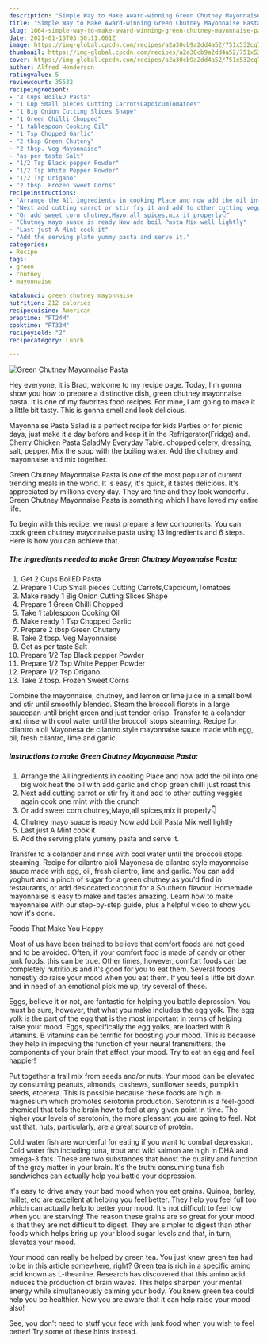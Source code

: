 ```yaml
---
description: "Simple Way to Make Award-winning Green Chutney Mayonnaise Pasta"
title: "Simple Way to Make Award-winning Green Chutney Mayonnaise Pasta"
slug: 1064-simple-way-to-make-award-winning-green-chutney-mayonnaise-pasta
date: 2021-01-15T03:50:11.061Z
image: https://img-global.cpcdn.com/recipes/a2a30cb9a2dd4a52/751x532cq70/green-chutney-mayonnaise-pasta-recipe-main-photo.jpg
thumbnail: https://img-global.cpcdn.com/recipes/a2a30cb9a2dd4a52/751x532cq70/green-chutney-mayonnaise-pasta-recipe-main-photo.jpg
cover: https://img-global.cpcdn.com/recipes/a2a30cb9a2dd4a52/751x532cq70/green-chutney-mayonnaise-pasta-recipe-main-photo.jpg
author: Alfred Henderson
ratingvalue: 5
reviewcount: 35532
recipeingredient:
- "2 Cups BoilED Pasta"
- "1 Cup Small pieces Cutting CarrotsCapcicumTomatoes"
- "1 Big Onion Cutting Slices Shape"
- "1 Green Chilli Chopped"
- "1 tablespoon Cooking Oil"
- "1 Tsp Chopped Garlic"
- "2 tbsp Green Chuteny"
- "2 tbsp. Veg Mayonnaise"
- "as per taste Salt"
- "1/2 Tsp Black pepper Powder"
- "1/2 Tsp White Pepper Powder"
- "1/2 Tsp Origano"
- "2 tbsp. Frozen Sweet Corns"
recipeinstructions:
- "Arrange the All ingredients in cooking Place and now add the oil into one big wok heat the oil with add garlic and chop green chilli just roast this"
- "Next add cutting carrot or stir fry it and add to other cutting veggies again cook one mint with the crunch"
- "Or add sweet corn chutney,Mayo,all spices,mix it properly👇"
- "Chutney mayo suace is ready Now add boil Pasta Mix well lightly"
- "Last just A Mint cook it"
- "Add the serving plate yummy pasta and serve it."
categories:
- Recipe
tags:
- green
- chutney
- mayonnaise

katakunci: green chutney mayonnaise 
nutrition: 212 calories
recipecuisine: American
preptime: "PT24M"
cooktime: "PT33M"
recipeyield: "2"
recipecategory: Lunch

---
```



![Green Chutney Mayonnaise Pasta](https://img-global.cpcdn.com/recipes/a2a30cb9a2dd4a52/751x532cq70/green-chutney-mayonnaise-pasta-recipe-main-photo.jpg)

Hey everyone, it is Brad, welcome to my recipe page. Today, I'm gonna show you how to prepare a distinctive dish, green chutney mayonnaise pasta. It is one of my favorites food recipes. For mine, I am going to make it a little bit tasty. This is gonna smell and look delicious.

Mayonnaise Pasta Salad is a perfect recipe for kids Parties or for picnic days, just make it a day before and keep it in the Refrigerator(Fridge) and. Cherry Chicken Pasta SaladMy Everyday Table. chopped celery, dressing, salt, pepper. Mix the soup with the boiling water. Add the chutney and mayonnaise and mix together.

Green Chutney Mayonnaise Pasta is one of the most popular of current trending meals in the world. It is easy, it's quick, it tastes delicious. It's appreciated by millions every day. They are fine and they look wonderful. Green Chutney Mayonnaise Pasta is something which I have loved my entire life.


To begin with this recipe, we must prepare a few components. You can cook green chutney mayonnaise pasta using 13 ingredients and 6 steps. Here is how you can achieve that.

<!--inarticleads1-->

##### The ingredients needed to make Green Chutney Mayonnaise Pasta:

1. Get 2 Cups BoilED Pasta
1. Prepare 1 Cup Small pieces Cutting Carrots,Capcicum,Tomatoes
1. Make ready 1 Big Onion Cutting Slices Shape
1. Prepare 1 Green Chilli Chopped
1. Take 1 tablespoon Cooking Oil
1. Make ready 1 Tsp Chopped Garlic
1. Prepare 2 tbsp Green Chuteny
1. Take 2 tbsp. Veg Mayonnaise
1. Get as per taste Salt
1. Prepare 1/2 Tsp Black pepper Powder
1. Prepare 1/2 Tsp White Pepper Powder
1. Prepare 1/2 Tsp Origano
1. Take 2 tbsp. Frozen Sweet Corns


Combine the mayonnaise, chutney, and lemon or lime juice in a small bowl and stir until smoothly blended. Steam the broccoli florets in a large saucepan until bright green and just tender-crisp. Transfer to a colander and rinse with cool water until the broccoli stops steaming. Recipe for cilantro aioli Mayonesa de cilantro style mayonnaise sauce made with egg, oil, fresh cilantro, lime and garlic. 

<!--inarticleads2-->

##### Instructions to make Green Chutney Mayonnaise Pasta:

1. Arrange the All ingredients in cooking Place and now add the oil into one big wok heat the oil with add garlic and chop green chilli just roast this
1. Next add cutting carrot or stir fry it and add to other cutting veggies again cook one mint with the crunch
1. Or add sweet corn chutney,Mayo,all spices,mix it properly👇
1. Chutney mayo suace is ready Now add boil Pasta Mix well lightly
1. Last just A Mint cook it
1. Add the serving plate yummy pasta and serve it.


Transfer to a colander and rinse with cool water until the broccoli stops steaming. Recipe for cilantro aioli Mayonesa de cilantro style mayonnaise sauce made with egg, oil, fresh cilantro, lime and garlic. You can add yoghurt and a pinch of sugar for a green chutney as you&#39;d find in restaurants, or add desiccated coconut for a Southern flavour. Homemade mayonnaise is easy to make and tastes amazing. Learn how to make mayonnaise with our step-by-step guide, plus a helpful video to show you how it&#39;s done. 

Foods That Make You Happy


Most of us have been trained to believe that comfort foods are not good and to be avoided. Often, if your comfort food is made of candy or other junk foods, this can be true. Other times, however, comfort foods can be completely nutritious and it's good for you to eat them. Several foods honestly do raise your mood when you eat them. If you feel a little bit down and in need of an emotional pick me up, try several of these.

Eggs, believe it or not, are fantastic for helping you battle depression. You must be sure, however, that what you make includes the egg yolk. The egg yolk is the part of the egg that is the most important in terms of helping raise your mood. Eggs, specifically the egg yolks, are loaded with B vitamins. B vitamins can be terrific for boosting your mood. This is because they help in improving the function of your neural transmitters, the components of your brain that affect your mood. Try to eat an egg and feel happier!

Put together a trail mix from seeds and/or nuts. Your mood can be elevated by consuming peanuts, almonds, cashews, sunflower seeds, pumpkin seeds, etcetera. This is possible because these foods are high in magnesium which promotes serotonin production. Serotonin is a feel-good chemical that tells the brain how to feel at any given point in time. The higher your levels of serotonin, the more pleasant you are going to feel. Not just that, nuts, particularly, are a great source of protein.

Cold water fish are wonderful for eating if you want to combat depression. Cold water fish including tuna, trout and wild salmon are high in DHA and omega-3 fats. These are two substances that boost the quality and function of the gray matter in your brain. It's the truth: consuming tuna fish sandwiches can actually help you battle your depression. 

It's easy to drive away your bad mood when you eat grains. Quinoa, barley, millet, etc are excellent at helping you feel better. They help you feel full too which can actually help to better your mood. It's not difficult to feel low when you are starving! The reason these grains are so great for your mood is that they are not difficult to digest. They are simpler to digest than other foods which helps bring up your blood sugar levels and that, in turn, elevates your mood.

Your mood can really be helped by green tea. You just knew green tea had to be in this article somewhere, right? Green tea is rich in a specific amino acid known as L-theanine. Research has discovered that this amino acid induces the production of brain waves. This helps sharpen your mental energy while simultaneously calming your body. You knew green tea could help you be healthier. Now you are aware that it can help raise your mood also!

See, you don't need to stuff your face with junk food when you wish to feel better! Try  some  of  these  hints  instead.

